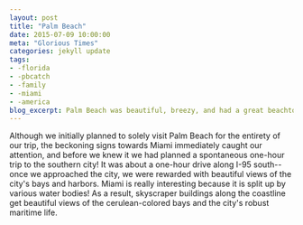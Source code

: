 ```yaml
---
layout: post
title: "Palm Beach"
date: 2015-07-09 10:00:00
meta: "Glorious Times"
categories: jekyll update
tags:
- -florida
- -pbcatch
- -family
- -miami
- -america
blog_excerpt: Palm Beach was beautiful, breezy, and had a great beachtown vibe. After realizing how close Miami was to our location, we also planned a spontaneous trip to Miami and got to see this amazing bay-side cultural landmark! 
---
```


Although we initially planned to solely visit Palm Beach for the entirety of our trip, the beckoning signs towards Miami immediately caught our attention, and before we knew it we had planned a spontaneous one-hour trip to the southern city! It was about a one-hour drive along I-95 south--once we approached the city, we were rewarded with beautiful views of the city's bays and harbors. Miami is really interesting because it is split up by various water bodies! As a result, skyscraper buildings along the coastline get beautiful views of the cerulean-colored bays and the city's robust maritime life. 



